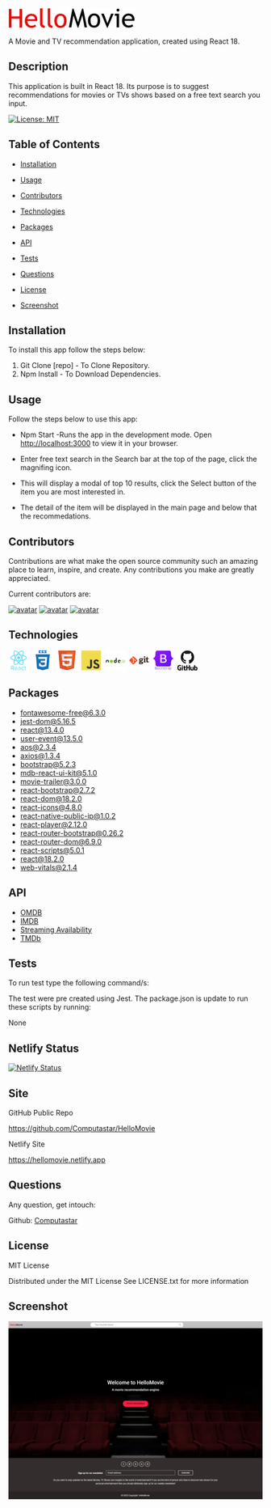 ![HelloMovie](./src/assets/images/hello-movie-logo.jpg)

A Movie and TV recommendation application, created using React 18. 

  ## Description
  This application is built in React 18. Its purpose is to suggest recommendations for movies or TVs shows based on a free text search you input. 

  [![License: MIT](https://img.shields.io/badge/License-MIT-yellow.svg)](https://opensource.org/licenses/MIT)


## Table of Contents 

* [Installation](#installation) 

* [Usage](#usage) 

* [Contributors](#contributors) 

* [Technologies](#technologies)

* [Packages](#packages)

* [API](#api)

* [Tests](#tests) 

* [Questions](#questions) 

* [License](#license)

* [Screenshot](#screenshot)
 

## Installation 

To install this app follow the steps below: 

  1. Git Clone [repo] - To Clone Repository.
  2. Npm Install - To Download Dependencies.


## Usage 

Follow the steps below to use this app: 

  *  Npm Start -Runs the app in the development mode. Open [http://localhost:3000](http://localhost:3000) to view it in your browser.

  *  Enter free text search in the Search bar at the top of the page, click the magnifing icon.
  
  * This will display a modal of top 10 results, click the Select button of the item you are most interested in.
  
  * The detail of the item will be displayed in the main page and below that the recommedations.

## Contributors 

Contributions are what make the open source community such an amazing place to learn, inspire, and create. Any contributions you make are greatly appreciated. 

Current contributors are: 

[![avatar](https://images.weserv.nl/?url=avatars.githubusercontent.com/u/17514172?s=50&v=4&fit=cover&mask=circle&maxage=7d)](https://github.com/misterouija)
[![avatar](https://images.weserv.nl/?url=avatars.githubusercontent.com/u/116763735?s=50&v=4&fit=cover&mask=circle&maxage=7d)](https://github.com/GitJackL)
[![avatar](https://images.weserv.nl/?url=avatars.githubusercontent.com/u/57220285?s=50&v=4&fit=cover&mask=circle&maxage=7d)](https://github.com/Computastar)

## Technologies
<div>
  <img src="https://github.com/devicons/devicon/blob/master/icons/react/react-original-wordmark.svg" title="React" alt="React" width="40" height="40"/>&nbsp;
  <img src="https://github.com/devicons/devicon/blob/master/icons/css3/css3-plain-wordmark.svg"  title="CSS3" alt="CSS" width="40" height="40"/>&nbsp;
  <img src="https://github.com/devicons/devicon/blob/master/icons/html5/html5-original.svg" title="HTML5" alt="HTML" width="40" height="40"/>&nbsp;
  <img src="https://github.com/devicons/devicon/blob/master/icons/javascript/javascript-original.svg" title="JavaScript" alt="JavaScript" width="40" height="40"/>&nbsp;
  <img src="https://github.com/devicons/devicon/blob/master/icons/nodejs/nodejs-original-wordmark.svg" title="NodeJS" alt="NodeJS" width="40" height="40"/>&nbsp;
  <img src="https://github.com/devicons/devicon/blob/master/icons/git/git-original-wordmark.svg" title="Git" **alt="Git" width="40" height="40"/>&nbsp;
  <img src="https://github.com/devicons/devicon/blob/master/icons/bootstrap/bootstrap-original-wordmark.svg" title="bootstrap" width="40" height="40"/>&nbsp;
  <img src="https://github.com/devicons/devicon/blob/master/icons/github/github-original-wordmark.svg" title="github" width="40" height="40"/>&nbsp;
</div>

## Packages
 * fontawesome-free@6.3.0
 * jest-dom@5.16.5
 * react@13.4.0 
 * user-event@13.5.0 
 * aos@2.3.4
 * axios@1.3.4 
 * bootstrap@5.2.3 
 * mdb-react-ui-kit@5.1.0 
 * movie-trailer@3.0.0 
 * react-bootstrap@2.7.2 
 * react-dom@18.2.0 
 * react-icons@4.8.0 
 * react-native-public-ip@1.0.2 
 * react-player@2.12.0 
 * react-router-bootstrap@0.26.2 
 * react-router-dom@6.9.0 
 * react-scripts@5.0.1 
 * react@18.2.0 
 * web-vitals@2.1.4 

## API
 * [OMDB](https://www.omdbapi.com/)
 * [IMDB](https://imdb-api.com/API)
 * [Streaming Availability](https://rapidapi.com/movie-of-the-night-movie-of-the-night-default/api/streaming-availability/details)
 * [TMDb](https://www.themoviedb.org/documentation/api)

## Tests

To run test type the following command/s: 

  The test were pre created using Jest. The package.json is update to run these scripts by running:
  
  None
  
## Netlify Status

[![Netlify Status](https://api.netlify.com/api/v1/badges/8373b768-80f0-41af-98e2-ef0cdc1bbb87/deploy-status)](https://app.netlify.com/sites/hellomovie/deploys)

## Site
GitHub Public Repo

https://github.com/Computastar/HelloMovie

Netlify Site

https://hellomovie.netlify.app

## Questions

Any question, get intouch: 

  Github: [Computastar](https://github.com/Computastar)

 
## License

  MIT License

  Distributed under the MIT License See LICENSE.txt for more information
  
## Screenshot
![HelloMovie](./src/assets/images/hellomovie_screenshot.jpeg)

